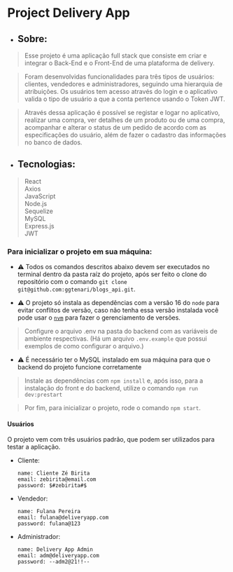 # Project Delivery App

- ## Sobre:
>Esse projeto é uma aplicação full stack que consiste em criar e integrar o Back-End e o Front-End de uma plataforma de delivery. 

>Foram desenvolvidas funcionalidades para três tipos de usuários: clientes, vendedores e administradores, seguindo uma hierarquia de atribuições. Os usuários tem acesso através do login e o aplicativo valida o tipo de usuário a que a conta pertence usando o Token JWT.

>Através dessa aplicação é possível se registar e logar no aplicativo, realizar uma compra, ver detalhes de um produto ou de uma compra, acompanhar e alterar o status de um pedido de acordo com as especificações do usuário, além de fazer o cadastro das informações no banco de dados.

- ## Tecnologias:
>React <br>
>Axios <br>
>JavaScript <br>
>Node.js <br>
>Sequelize <br>
>MySQL <br>
>Express.js <br>
>JWT <br>

### Para inicializar o projeto em sua máquina:

  - ⚠️ Todos os comandos descritos abaixo devem ser executados no terminal dentro da pasta raíz do projeto, após ser feito o clone do repositório com o comando `git clone git@github.com:ggtenari/blogs_api.git`.

  - ⚠️ O projeto só instala as dependências com a versão 16 do `node` para evitar conflitos de versão, caso não tenha essa versão instalada você pode usar o [`nvm`](https://github.com/nvm-sh/nvm#installing-and-updating) para fazer o gerenciamento de versões.

  > Configure o arquivo .env na pasta do backend com as variáveis de ambiente respectivas. (Há um arquivo `.env.example` que possui exemplos de como configurar o arquivo.)
  - ⚠️ É necessário ter o MySQL instalado em sua máquina para que o backend do projeto funcione corretamente

  > Instale as dependências com `npm install` e, após isso, para a instalação do front e do backend, utilize o comando `npm run dev:prestart`

  > Por fim, para inicializar o projeto, rode o comando `npm start`.

#### Usuários
O projeto vem com três usuários padrão, que podem ser utilizados para testar a aplicação.

- Cliente:
  ```
  name: Cliente Zé Birita
  email: zebirita@email.com
  password: $#zebirita#$
  ```

- Vendedor:
  ```
  name: Fulana Pereira
  email: fulana@deliveryapp.com
  password: fulana@123
  ```

- Administrador:
  ```
  name: Delivery App Admin
  email: adm@deliveryapp.com
  password: --adm2@21!!--


